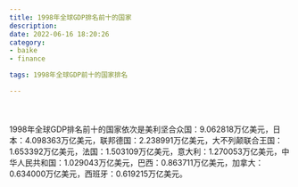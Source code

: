 ```yaml
---
title: 1998年全球GDP排名前十的国家
description:
date: 2022-06-16 18:20:26
category:
- baike
- finance

tags: 1998年全球GDP前十的国家排名

---
```


<script src="/assets/js/charts/chart.js"></script>

<div style="width: 100%; margin: 10% auto; ">
    <canvas id="myChart"></canvas>
</div>

<div>
<p class="paragraph">1998年全球GDP排名前十的国家依次是美利坚合众国：9.062818万亿美元，日本：4.098363万亿美元，联邦德国：2.238991万亿美元，大不列颠联合王国：1.653392万亿美元，法国：1.503109万亿美元，意大利：1.270053万亿美元，中华人民共和国：1.029043万亿美元，巴西：0.863711万亿美元，加拿大：0.634000万亿美元，西班牙：0.619215万亿美元。</p>
</div>

<script>
    const labels = ["美利坚合众国", "日本", "联邦德国", "大不列颠联合王国", "法国", "意大利", "中华人民共和国", "巴西", "加拿大", "西班牙"];

    const dataGdp = {
        labels: labels,
        datasets: [{
            label: '$（万亿美元）  •  即刻编程  •  cn.hongkezhang.com',
            backgroundColor: 'rgb(205 96 144)',
            borderColor: 'rgb(0 0 128)',
            data: [9.062818, 4.098363, 2.238991, 1.653392, 1.503109, 1.270053, 1.029043, 0.863711, 0.634000, 0.619215],
            barPercentage: 0.3
        }]
    };

    const config = {
        type: 'bar',
        data: dataGdp,
        options: {
            series: [
                {
                    barWidth: '20%'
                }
            ],
            graphic: [{
                type: 'group',
                bounding: 'raw',
                rotation: Math.PI / 4,//正方形旋转的角度
                right: 70,
                bottom: 15,
                z: 100,
                children: [
                    {
                        type: 'rect',
                        left: 'center',//描述怎么根据父元素进行定位
                        top: 'center',//描述怎么根据父元素进行定位
                        z: 100,
                        shape: {
                            width: 140,
                            height: 30
                        },
                        style: {
                            // fill: 'rgba(0,0,0,0.3)'
                        }
                    },
                    {
                        type: 'text',
                        left: 'center',
                        top: 'center',
                        z: 100,
                        style: {
                            fill: '#000000',
                            text: 'domain.com',
                            font: 'bolder 14px Microsoft YaHei'
                        }
                    }
                ]
            }]
        }
    };

    const myChart = new Chart(
        document.getElementById('myChart'),
        config
    );
</script>
